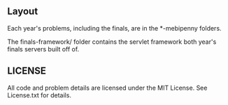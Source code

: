 ## Layout ##

Each year's problems, including the finals, are in the *-mebipenny
folders.

The finals-framework/ folder contains the servlet framework both year's
finals servers built off of.

## LICENSE ##

All code and problem details are licensed under the MIT License. See
License.txt for details.
